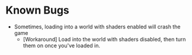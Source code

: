# Known Bugs

- Sometimes, loading into a world with shaders enabled will crash the game
  - [Workaround] Load into the world with shaders disabled, then turn them on once you've loaded in.
